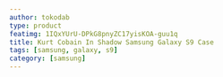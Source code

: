 ```yaml
---
author: tokodab
type: product
featimg: 1IQxYUrU-DPkG8pnyZC17yisKOA-guu1q
title: Kurt Cobain In Shadow Samsung Galaxy S9 Case
tags: [samsung, galaxy, s9]
category: [samsung]
---
```

